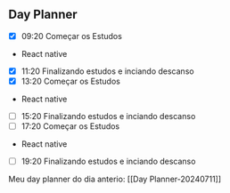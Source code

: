 ## Day Planner
- [x] 09:20  Começar os Estudos 
- React native
- [x] 11:20  Finalizando estudos e inciando descanso
- [x] 13:20  Começar os Estudos
- React native
- [ ] 15:20 Finalizando estudos e inciando descanso
- [ ] 17:20 Começar os Estudos
- React native
- [ ] 19:20 Finalizando estudos e inciando descanso

Meu day planner do dia anterio: [[Day Planner-20240711]]